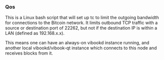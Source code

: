 ### Qos ###

This is a Linux bash script that will set up tc to limit the outgoing bandwidth for connections to the Bitcoin network. It limits outbound TCP traffic with a source or destination port of 22262, but not if the destination IP is within a LAN (defined as 192.168.x.x).

This means one can have an always-on vibookd instance running, and another local vibookd/vibook-qt instance which connects to this node and receives blocks from it.
